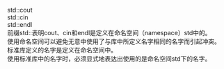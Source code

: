 std::cout <br>
std::cin <br>
std::endl <br>
前缀std::表明cout、cin和endl是定义在命名空间（namespace）std中的。 <br>
使用命名空间可以避免无意中使用了与库中所定义名字相同的名字而引起冲突。 <br>
标准库定义的名字是定义在命名空间中。 <br>
使用标准库中的名字时，必须显式地表达出使用的是命名空间std下的名字。 <br>
